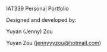 IAT339 Personal Portfolio

Designed and developed by:

Yuyan (Jenny) Zou

Yuyan Zou (jennyyyzou@hotmail.com)
